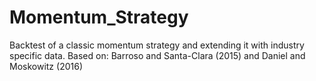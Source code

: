 # Momentum_Strategy
Backtest of a classic momentum strategy and extending it with industry specific data.
Based on: Barroso and Santa-Clara (2015) and  Daniel and Moskowitz (2016)
